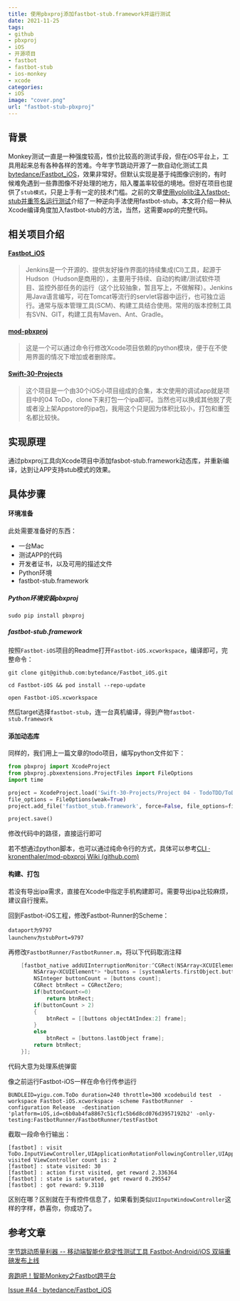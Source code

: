 ```yaml
---
title: 使用pbxproj添加fastbot-stub.framework并运行测试
date: 2021-11-25
tags:
- github
- pbxproj
- iOS
- 开源项目
- fastbot
- fastbot-stub
- ios-monkey
- xcode
categories:
- iOS
image: "cover.png"
url: "fastbot-stub-pbxproj"
---
```



## 背景

Monkey测试一直是一种强度较高，性价比较高的测试手段，但在iOS平台上，工具用起来总有各种各样的苦难。今年字节跳动开源了一款自动化测试工具[bytedance/Fastbot_iOS](https://github.com/bytedance/Fastbot_iOS)，效果非常好。但默认实现是基于纯图像识别的，有时候难免遇到一些靠图像不好处理的地方，陷入覆盖率较低的境地。但好在项目也提供了`stub模式`，只是上手有一定的技术门槛。之前的文章[使用yololib注入fastbot-stub并重签名运行测试](https://yanbo92.site/fastbot-stub-inject/)介绍了一种逆向手法使用fastbot-stub。本文将介绍一种从Xcode编译角度加入fastbot-stub的方法，当然，这需要app的完整代码。





## 相关项目介绍

#### [Fastbot_iOS](https://github.com/bytedance/Fastbot_iOS)

> Jenkins是一个开源的、提供友好操作界面的持续集成(CI)工具，起源于Hudson（Hudson是商用的），主要用于持续、自动的构建/测试软件项目、监控外部任务的运行（这个比较抽象，暂且写上，不做解释）。Jenkins用Java语言编写，可在Tomcat等流行的servlet容器中运行，也可独立运行。通常与版本管理工具(SCM)、构建工具结合使用。常用的版本控制工具有SVN、GIT，构建工具有Maven、Ant、Gradle。



#### [mod-pbxproj](https://github.com/kronenthaler/mod-pbxproj)

>这是一个可以通过命令行修改Xcode项目依赖的python模块，便于在不使用界面的情况下增加或者删除库。



#### [Swift-30-Projects](https://github.com/soapyigu/Swift-30-Projects)

>这个项目是一个由30个iOS小项目组成的合集，本文使用的调试app就是项目中的04 ToDo，clone下来打包一个ipa即可。当然也可以换成其他脱了壳或者没上架Appstore的ipa包，我用这个只是因为体积比较小，打包和重签名都比较快。



## 实现原理

通过pbxproj工具向Xcode项目中添加fasbot-stub.framework动态库，并重新编译，达到让APP支持stub模式的效果。



## 具体步骤

#### 环境准备

此处需要准备好的东西：

- 一台Mac
- 测试APP的代码
- 开发者证书，以及可用的描述文件
- Python环境
- fastbot-stub.framework



##### Python环境安装pbxproj

```
sudo pip install pbxproj
```



##### fastbot-stub.framework

按照`Fastbot-iOS`项目的Readme打开`Fastbot-iOS.xcworkspace`，编译即可，完整命令：

```
git clone git@github.com:bytedance/Fastbot_iOS.git

cd Fastbot-iOS && pod install --repo-update

open Fastbot-iOS.xcworkspace
```

然后target选择`fastbot-stub`，连一台真机编译，得到产物`fastbot-stub.framework`





#### 添加动态库

同样的，我们用上一篇文章的todo项目，编写python文件如下：

```python
from pbxproj import XcodeProject
from pbxproj.pbxextensions.ProjectFiles import FileOptions
import time

project = XcodeProject.load('Swift-30-Projects/Project 04 - TodoTDD/ToDo.xcodeproj/project.pbxproj')
file_options = FileOptions(weak=True)
project.add_file('fastbot_stub.framework', force=False, file_options=file_options)

project.save()
```

修改代码中的路径，直接运行即可

若不想通过python脚本，也可以通过纯命令行的方式，具体可以参考[CLI · kronenthaler/mod-pbxproj Wiki (github.com)](https://github.com/kronenthaler/mod-pbxproj/wiki/CLI)



#### 构建、打包

若没有导出ipa需求，直接在Xcode中指定手机构建即可。需要导出ipa比较麻烦，建议自行搜索。





回到Fastbot-iOS工程，修改Fastbot-Runner的Scheme：

```
dataport为9797
launchenv为stubPort=9797
```

再修改`FastbotRunner/FastbotRunner.m`，将以下代码取消注释

```swift
    [fastbot_native addUIInterruptionMonitor:^CGRect(NSArray<XCUIElement *> *systemAlerts) {
        NSArray<XCUIElement*> *buttons = [systemAlerts.firstObject.buttons allElementsBoundByIndex];
        NSInteger buttonCount = [buttons count];
        CGRect btnRect = CGRectZero;
        if(buttonCount<=0)
            return btnRect;
        if(buttonCount > 2)
        {
            btnRect = [[buttons objectAtIndex:2] frame];
        }
        else
            btnRect = [buttons.lastObject frame];
        return btnRect;
    }];
```

代码大意为处理系统弹窗

像之前运行Fastbot-iOS一样在命令行传参运行

```
BUNDLEID=yigu.com.ToDo duration=240 throttle=300 xcodebuild test  -workspace Fastbot-iOS.xcworkspace -scheme FastbotRunner  -configuration Release  -destination 'platform=iOS,id=c6b0ab4fa8867c51cf1c5b6d8cd076d3957192b2' -only-testing:FastbotRunner/FastbotRunner/testFastbot
```

截取一段命令行输出：

```
[fastbot] : visit ToDo.InputViewController,UIApplicationRotationFollowingController,UIApplicationRotationFollowingControllerNoTouches,UICompatibilityInputViewController,UIInputViewController,UIInputWindowController; visited ViewController count is: 2 
[fastbot] : state visited: 30 
[fastbot] : action first visited, get reward 2.336364
[fastbot] : state is saturated, get reward 0.295547
[fastbot] : got reward: 9.3110
```

区别在哪？区别就在于有控件信息了，如果看到类似`UIInputWindowController`这样的字样，恭喜你，你成功了。







## 参考文章

[字节跳动质量利器 -- 移动端智能化稳定性测试工具 Fastbot-Android/iOS 双端重磅发布上线](https://testerhome.com/topics/31113)

[奔跑吧！智能Monkey之Fastbot跨平台 ](https://mp.weixin.qq.com/s/QhzqBFZygkIS6C69__smyQ)

[Issue #44 · bytedance/Fastbot_iOS](https://github.com/bytedance/Fastbot_iOS/issues/44)



